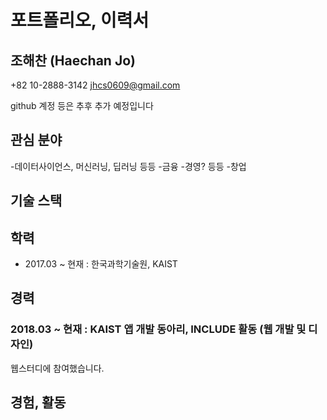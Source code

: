 # 포트폴리오, 이력서

## 조해찬 (Haechan Jo)

+82 10-2888-3142
jhcs0609@gmail.com

github 계정 등은 추후 추가 예정입니다

## 관심 분야
 
-데이터사이언스, 머신러닝, 딥러닝 등등
-금융
-경영? 등등
-창업


## 기술 스택



## 학력


- 2017.03 ~ 현재 : 한국과학기술원, KAIST

## 경력

### 2018.03 ~ 현재 : KAIST 앱 개발 동아리, INCLUDE 활동 (웹 개발 및 디자인)

웹스터디에 참여했습니다.

## 경험, 활동

